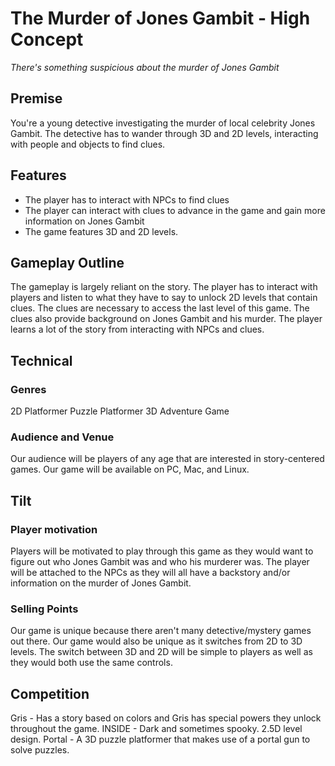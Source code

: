 # The Murder of Jones Gambit - High Concept
_There's something suspicious about the murder of Jones Gambit_

## Premise
You're a young detective investigating the murder of local celebrity Jones Gambit. The detective has to wander through 3D and 2D levels, interacting with people and objects to find clues.

## Features
- The player has to interact with NPCs to find clues
- The player can interact with clues to advance in the game and gain more information on Jones Gambit
- The game features 3D and 2D levels.


## Gameplay Outline
The gameplay is largely reliant on the story. The player has to interact with players and listen to what they have to say to unlock 2D levels that contain clues. The clues are necessary to access the last level of this game. The clues also provide background on Jones Gambit and his murder. The player learns a lot of the story from interacting with NPCs and clues.

## Technical

### Genres
2D Platformer
Puzzle Platformer
3D Adventure Game

### Audience and Venue
Our audience will be players of any age that are interested in story-centered games. Our game will be available on PC, Mac, and Linux.

## Tilt

### Player motivation
Players will be motivated to play through this game as they would want to figure out who Jones Gambit was and who his murderer was. The player will be attached to the NPCs as they will all have a backstory and/or information on the murder of Jones Gambit.

### Selling Points
Our game is unique because there aren't many detective/mystery games out there. Our game would also be unique as it switches from 2D to 3D levels. The switch between 3D and 2D will be simple to players as well as they would both use the same controls.

## Competition
Gris - Has a story based on colors and Gris has special powers they unlock throughout the game.
INSIDE - Dark and sometimes spooky. 2.5D level design.
Portal - A 3D puzzle platformer that makes use of a portal gun to solve puzzles.
